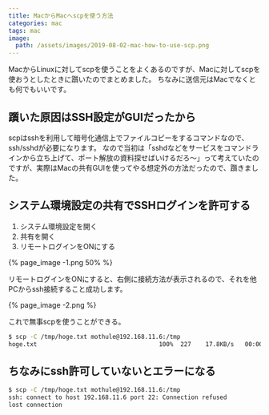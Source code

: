 ```yaml
---
title: MacからMacへscpを使う方法
categories: mac
tags: mac
image:
  path: /assets/images/2019-08-02-mac-how-to-use-scp.png
---
```

MacからLinuxに対してscpを使うことをよくあるのですが、Macに対してscpを使おうとしたときに躓いたのでまとめました。
ちなみに送信元はMacでなくとも何でもいいです。

## 躓いた原因はSSH設定がGUIだったから

scpはsshを利用して暗号化通信上でファイルコピーをするコマンドなので、ssh/sshdが必要になります。
なので当初は「sshdなどをサービスをコマンドラインから立ち上げて、ポート解放の資料探せばいけるだろ〜」って考えていたのですが、実際はMacの共有GUIを使ってやる想定外の方法だったので、躓きました。


## システム環境設定の共有でSSHログインを許可する

1. システム環境設定を開く
1. 共有を開く
1. リモートログインをONにする

{% page_image -1.png 50% %}


リモートログインをONにすると、右側に接続方法が表示されるので、それを他PCからssh接続すること成功します。

{% page_image -2.png %}

これで無事scpを使うことができる。

```sh
$ scp -C /tmp/hoge.txt mothule@192.168.11.6:/tmp
hoge.txt                                  100%  227    17.8KB/s   00:00
```

## ちなみにssh許可していないとエラーになる

```sh
$ scp -C /tmp/hoge.txt mothule@192.168.11.6:/tmp
ssh: connect to host 192.168.11.6 port 22: Connection refused
lost connection
```
